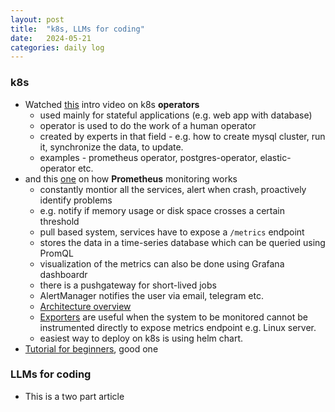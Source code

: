 ```yaml
---
layout: post
title:  "k8s, LLMs for coding"
date:   2024-05-21
categories: daily log
---
```


### k8s
- Watched [this](https://www.youtube.com/watch?v=ha3LjlD6g7g) intro video on k8s **operators**
    - used mainly for stateful applications (e.g. web app with database)
    - operator is used to do the work of a human operator
    - created by experts in that field - e.g. how to create mysql cluster, run it, synchronize the data, to update.
    - examples - prometheus operator, postgres-operator, elastic-operator etc.
- and this [one](https://www.youtube.com/watch?v=h4Sl21AKiDg) on how **Prometheus** monitoring works
    - constantly montior all the services, alert when crash, proactively identify problems 
    - e.g. notify if memory usage or disk space crosses a certain threshold
    - pull based system, services have to expose a ```/metrics``` endpoint
    - stores the data in a time-series database which can be queried using PromQL
    - visualization of the metrics can also be done using Grafana dashboardr
    - there is a pushgateway for short-lived jobs
    - AlertManager notifies the user via email, telegram etc.
    - [Architecture overview](https://github.com/prometheus/prometheus?tab=readme-ov-file#architecture-overview)
    - [Exporters](https://prometheus.io/docs/instrumenting/exporters/) are useful when the system to be monitored cannot be instrumented directly to expose metrics endpoint e.g. Linux server.
    - easiest way to deploy on k8s is using helm chart.
- [Tutorial for beginners](https://www.youtube.com/watch?v=X48VuDVv0do), good one
  
### LLMs for coding
- This is a two part article
